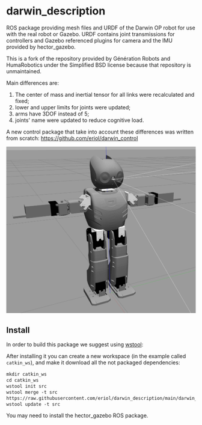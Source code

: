 # darwin_description

ROS package providing mesh files and URDF of the Darwin OP robot for use with
the real robot or Gazebo. URDF contains joint transmissions for controllers and
Gazebo referenced plugins for camera and the IMU provided by hector_gazebo.

This is a fork of the repository provided by Génération Robots and HumaRobotics
under the Simplified BSD license because that repository is unmaintained.

Main differences are:
1. The center of mass and inertial tensor for all links were recalculated
   and fixed;
2. lower and upper limits for joints were updated;
3. arms have 3DOF instead of 5;
4. joints' name were updated to reduce cognitive load.

A new control package that take into account these differences was written from
scratch: https://github.com/eriol/darwin_control

![Darwin model in Gazebo](/images/darwin.png?raw=true "Darwin model in Gazebo")

## Install

In order to build this package we suggest using [wstool](http://wiki.ros.org/wstool):

After installing it you can create a new workspace (in the example called `catkin_ws`),
and make it download all the not packaged dependencies:

```
mkdir catkin_ws
cd catkin_ws
wstool init src
wstool merge -t src https://raw.githubusercontent.com/eriol/darwin_description/main/darwin_description.rosinstall
wstool update -t src
```

You may need to install the hector_gazebo ROS package.
